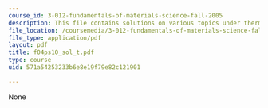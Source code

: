 ```yaml
---
course_id: 3-012-fundamentals-of-materials-science-fall-2005
description: This file contains solutions on various topics under thermodynamics.
file_location: /coursemedia/3-012-fundamentals-of-materials-science-fall-2005/571a54253233b6e8e19f79e82c121901_f04ps10_sol_t.pdf
file_type: application/pdf
layout: pdf
title: f04ps10_sol_t.pdf
type: course
uid: 571a54253233b6e8e19f79e82c121901

---
```

None